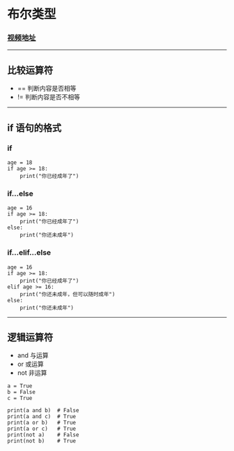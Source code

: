 # 布尔类型

### [视频地址](https://www.bilibili.com/video/BV1qW4y1a7fU?spm_id_from=333.788.videopod.episodes&vd_source=b5c04f54b8a7ce0b4d5deef9989f7f9f&p=29)

---

## 比较运算符

- == 判断内容是否相等
- != 判断内容是否不相等

---

## if 语句的格式

### if

```pycon
age = 18
if age >= 18:
    print("你已经成年了")
```

### if...else

```pycon
age = 16
if age >= 18:
    print("你已经成年了")
else:
    print("你还未成年")
```

### if...elif...else

```pycon
age = 16
if age >= 18:
    print("你已经成年了")
elif age >= 16:
    print("你还未成年，但可以随时成年")
else:
    print("你还未成年")
```

---

## 逻辑运算符

- and 与运算
- or 或运算
- not 非运算

```pycon
a = True
b = False
c = True

print(a and b)  # False
print(a and c)  # True
print(a or b)   # True
print(a or c)   # True
print(not a)    # False
print(not b)    # True